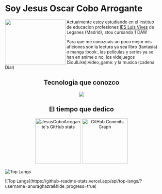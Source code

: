 <h1 align:"center">Soy Jesus Oscar Cobo Arrogante</h1>
<img src="https://user-images.githubusercontent.com/146002181/273465894-b24741d8-2e84-4de6-b9e4-9bfd6e7a5f4a.png" width="200" height="150"align=left >
<p>Actualmente estoy estudiando en el instituo de educacion profesiones <a href="https://www.iesluisvives.es" >IES Luis Vives</a> de Leganes (Madrid), stou cursando 1 DAW</p>
<p >Para que me conozcais un poco mejor mis aficiones son la lectura ya sea libro (fantasia) o manga :book:, las peliculas y series ya se han en anime o no, los videjuegos (SoulLike):video_game: y la musica (cadena Dial)</p>

<h2 align="center">Tecnologia que conozco</h2>

<p align="center"><img src =https://skillicons.dev/icons?i=html,css,kotlin,vscode,idea,github</p>
  
<h2 align=center>El tiempo que dedico</h2>
<p align="center">
  <a href="https://github-readme-stats.vercel.app/api?username=JesusCoboArrogante&show_icons=true&theme=github_dark&show_icons=true&rank_icon=github"><img loading="lazy" src="https://github-readme-stats.vercel.app/api?username=JesusCoboArrogante&show_icons=true&hide=&count_private=true&title_color=0891b2&text_color=ffffff&icon_color=0891b2&bg_color=27272a&hide_border=true&show_icons=true&rank_icon=github" alt="JesusCoboArrogante's GitHub stats" height="150"/></a>
<a href="https://github-readme-activity-graph.vercel.app/graph?username=JesusCoboArrogante&theme=react-dark"><img loading="lazy" src="https://github-readme-activity-graph.vercel.app/graph?username=JesusCoboArrogante&bg_color=27272a&color=ffffff&line=0891b2&point=ffffff&area_color=27272a&area=true&hide_border=true&custom_title=JesusCoboArrogante%20GitHub%20Commits%20Graph" alt="GitHub Commits Graph" height="150"/></a>
  
  ![Top Langs](https://github-readme-stats.vercel.app/api/top-langs/?username=JesusCoboArrogante&hide_progress=true)
</p>
![Top Langs](https://github-readme-stats.vercel.app/api/top-langs/?username=anuraghazra&hide_progress=true)



